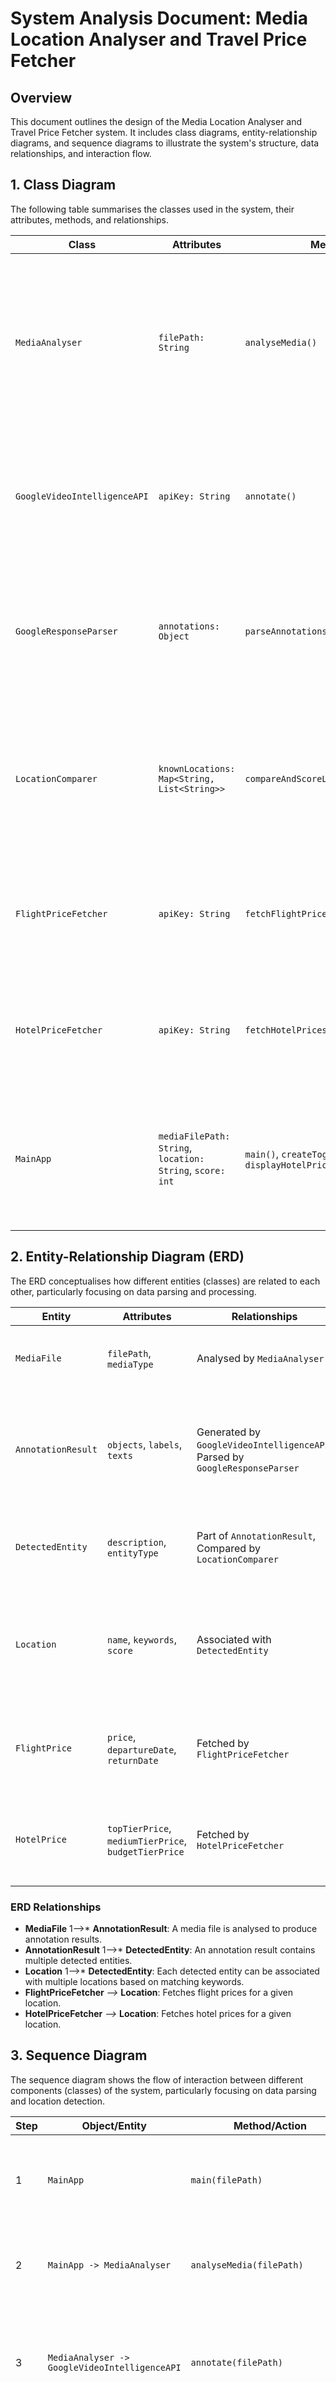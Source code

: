 # System Analysis Document: Media Location Analyser and Travel Price Fetcher

## Overview

This document outlines the design of the Media Location Analyser and Travel Price Fetcher system. It includes class diagrams, entity-relationship diagrams, and sequence diagrams to illustrate the system's structure, data relationships, and interaction flow.

## 1. Class Diagram

The following table summarises the classes used in the system, their attributes, methods, and relationships.

| **Class**           | **Attributes**                                               | **Methods**                               | **Relationships**                                     | **Description**                                                                                                                                   |
|---------------------|--------------------------------------------------------------|-------------------------------------------|------------------------------------------------------|---------------------------------------------------------------------------------------------------------------------------------------------------|
| `MediaAnalyser`     | `filePath: String`                                           | `analyseMedia()`                          | Aggregates `GoogleVideoIntelligenceAPI`, uses `GoogleResponseParser` | Handles the media analysis by utilising Google Cloud Video Intelligence API to extract objects, labels, and text from the media file.              |
| `GoogleVideoIntelligenceAPI` | `apiKey: String`                                          | `annotate()`                              | Aggregated by `MediaAnalyser`                                     | Interfaces with the Google Video Intelligence API to annotate the video/image file.                                                               |
| `GoogleResponseParser`| `annotations: Object`                                       | `parseAnnotations()`                      | Used by `MediaAnalyser`                                            | Parses the annotations returned by the Google API and extracts relevant entities like objects, labels, and text.                                   |
| `LocationComparer`  | `knownLocations: Map<String, List<String>>`                   | `compareAndScoreLocations(entities)`      | Used by `MainApp`                                                  | Compares parsed entities against known locations and scores them to determine the most likely location.                                           |
| `FlightPriceFetcher`| `apiKey: String`                                             | `fetchFlightPrices(destination)`          | Used by `MainApp`                                                  | Fetches flight prices based on the detected location using a flight pricing API.                                                                   |
| `HotelPriceFetcher` | `apiKey: String`                                             | `fetchHotelPrices(destination)`           | Used by `MainApp`                                                  | Fetches hotel prices based on the detected location using a hotel pricing API.                                                                    |
| `MainApp`           | `mediaFilePath: String`, `location: String`, `score: int`    | `main()`, `createToggleButton()`, `displayHotelPrices()` | Aggregates `MediaAnalyser`, `LocationComparer`, `FlightPriceFetcher`, `HotelPriceFetcher` | Coordinates the entire process: media analysis, location detection, fetching prices, and UI interaction.                                          |

## 2. Entity-Relationship Diagram (ERD)

The ERD conceptualises how different entities (classes) are related to each other, particularly focusing on data parsing and processing.

| **Entity**               | **Attributes**                              | **Relationships**                                           | **Description**                                                                                                   |
|--------------------------|---------------------------------------------|-------------------------------------------------------------|-------------------------------------------------------------------------------------------------------------------|
| `MediaFile`              | `filePath`, `mediaType`                     | Analysed by `MediaAnalyser`                                  | Represents the media file (video/image) that is to be analysed.                                                   |
| `AnnotationResult`       | `objects`, `labels`, `texts`                | Generated by `GoogleVideoIntelligenceAPI`, Parsed by `GoogleResponseParser` | Contains the result of media analysis, including detected objects, labels, and text.                              |
| `DetectedEntity`         | `description`, `entityType`                 | Part of `AnnotationResult`, Compared by `LocationComparer`   | Represents a detected entity (object, label, or text) within the media file.                                      |
| `Location`               | `name`, `keywords`, `score`                 | Associated with `DetectedEntity`                             | Represents a geographical location, with associated keywords used for matching detected entities.                 |
| `FlightPrice`            | `price`, `departureDate`, `returnDate`      | Fetched by `FlightPriceFetcher`                              | Contains information about flight prices for a specific location and date range.                                  |
| `HotelPrice`             | `topTierPrice`, `mediumTierPrice`, `budgetTierPrice` | Fetched by `HotelPriceFetcher`                               | Contains information about hotel prices in different tiers for a specific location.                               |

### ERD Relationships
- **MediaFile** 1-->* **AnnotationResult**: A media file is analysed to produce annotation results.
- **AnnotationResult** 1-->* **DetectedEntity**: An annotation result contains multiple detected entities.
- **Location** 1-->* **DetectedEntity**: Each detected entity can be associated with multiple locations based on matching keywords.
- **FlightPriceFetcher** *-->* **Location**: Fetches flight prices for a given location.
- **HotelPriceFetcher** *-->* **Location**: Fetches hotel prices for a given location.

## 3. Sequence Diagram

The sequence diagram shows the flow of interaction between different components (classes) of the system, particularly focusing on data parsing and location detection.

| **Step** | **Object/Entity**       | **Method/Action**                                          | **Description**                                                                                             |
|----------|-------------------------|------------------------------------------------------------|-------------------------------------------------------------------------------------------------------------|
| 1        | `MainApp`                | `main(filePath)`                                           | The main application starts and receives the file path of the media to analyse.                             |
| 2        | `MainApp -> MediaAnalyser`| `analyseMedia(filePath)`                                   | The main app calls the media analyser to process the file.                                                  |
| 3        | `MediaAnalyser -> GoogleVideoIntelligenceAPI`| `annotate(filePath)`                                       | The media analyser invokes the Google Video Intelligence API to annotate the media.                         |
| 4        | `GoogleVideoIntelligenceAPI -> GoogleResponseParser` | `parseAnnotations(annotations)`                            | The API returns annotations, which are then parsed by the response parser.                                  |
| 5        | `GoogleResponseParser -> MediaAnalyser` | `return parsed data (objects, labels, texts)`               | The parsed data is returned to the media analyser.                                                          |
| 6        | `MainApp -> LocationComparer`| `compareAndScoreLocations(parsed entities)`               | The main app calls the location comparer to identify the most likely location based on parsed entities.      |
| 7        | `LocationComparer -> MainApp`| `return location and score`                                | The location comparer returns the best-matching location and its score.                                     |
| 8        | `MainApp -> FlightPriceFetcher` | `fetchFlightPrices(location)`                             | The main app fetches flight prices for the identified location.                                             |
| 9        | `MainApp -> HotelPriceFetcher` | `fetchHotelPrices(location)`                              | The main app fetches hotel prices for the identified location.                                              |
| 10       | `MainApp`                | `displayHotelPrices(hotelPrices)`                          | The main app displays the fetched hotel prices and creates a toggle button on the webpage.                  |

## Conclusion

This design document outlines the architecture of the Media Location Analyser and Travel Price Fetcher system, focusing on class structure, data relationships, and the sequence of operations. The diagrams provide a clear understanding of how data is parsed, analysed, and utilised to deliver the final output.

